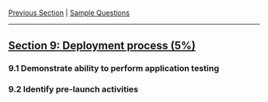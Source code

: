 #

[Previous Section](./8.md) | [Sample Questions](./q.md)

-----


## [Section 9: Deployment process (5%)](./9.md)

### **9.1**  Demonstrate ability to perform application testing

### **9.2**  Identify pre-launch activities




